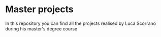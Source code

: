 # Master projects
 In this repository you can find all the projects realised by Luca Scorrano during his master's degree course
